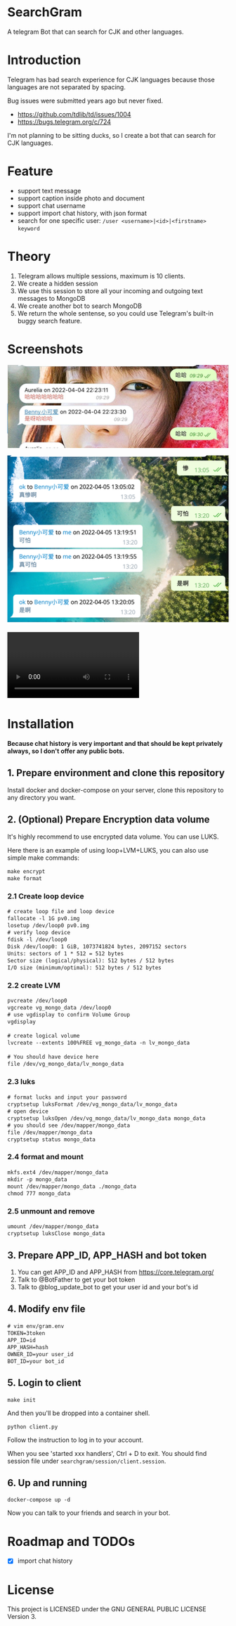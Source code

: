 # SearchGram

A telegram Bot that can search for CJK and other languages.

# Introduction

Telegram has bad search experience for CJK languages because those languages are not separated by spacing.

Bug issues were submitted years ago but never fixed.

* https://github.com/tdlib/td/issues/1004
* https://bugs.telegram.org/c/724

I'm not planning to be sitting ducks, so I create a bot that can search for CJK languages.

# Feature

* support text message
* support caption inside photo and document
* support chat username
* support import chat history, with json format
* search for one specific user: `/user <username>|<id>|<firstname> keyword`

# Theory

1. Telegram allows multiple sessions, maximum is 10 clients.
2. We create a hidden session
3. We use this session to store all your incoming and outgoing text messages to MongoDB
4. We create another bot to search MongoDB
5. We return the whole sentense, so you could use Telegram's built-in buggy search feature.

# Screenshots

![](assets/1.jpeg)

![](assets/2.png)

![](assets/pagination.mp4)

# Installation

**Because chat history is very important and that should be kept privately always, so I don't offer any public bots.**

## 1. Prepare environment and clone this repository

Install docker and docker-compose on your server, clone this repository to any directory you want.

## 2. (Optional) Prepare Encryption data volume

It's highly recommend to use encrypted data volume. You can use LUKS.

Here there is an example of using loop+LVM+LUKS, you can also use simple make commands:

```shell
make encrypt
make format
```

### 2.1 Create loop device

```shell
# create loop file and loop device
fallocate -l 1G pv0.img
losetup /dev/loop0 pv0.img
# verify loop device
fdisk -l /dev/loop0
Disk /dev/loop0: 1 GiB, 1073741824 bytes, 2097152 sectors
Units: sectors of 1 * 512 = 512 bytes
Sector size (logical/physical): 512 bytes / 512 bytes
I/O size (minimum/optimal): 512 bytes / 512 bytes

```

### 2.2 create LVM

```shell
pvcreate /dev/loop0
vgcreate vg_mongo_data /dev/loop0
# use vgdisplay to confirm Volume Group
vgdisplay

# create logical volume
lvcreate --extents 100%FREE vg_mongo_data -n lv_mongo_data

# You should have device here 
file /dev/vg_mongo_data/lv_mongo_data
```

### 2.3 luks

```shell
# format lucks and input your password
cryptsetup luksFormat /dev/vg_mongo_data/lv_mongo_data
# open device
cryptsetup luksOpen /dev/vg_mongo_data/lv_mongo_data mongo_data
# you should see /dev/mapper/mongo_data
file /dev/mapper/mongo_data
cryptsetup status mongo_data
```

### 2.4 format and mount

```shell
mkfs.ext4 /dev/mapper/mongo_data
mkdir -p mongo_data
mount /dev/mapper/mongo_data ./mongo_data
chmod 777 mongo_data
```

### 2.5 unmount and remove

```shell
umount /dev/mapper/mongo_data
cryptsetup luksClose mongo_data
````

## 3. Prepare APP_ID, APP_HASH and bot token

1. You can get APP_ID and APP_HASH from https://core.telegram.org/
2. Talk to @BotFather to get your bot token
3. Talk to @blog_update_bot to get your user id and your bot's id

## 4. Modify env file

```shell
# vim env/gram.env
TOKEN=3token
APP_ID=id
APP_HASH=hash
OWNER_ID=your user_id
BOT_ID=your bot_id
```

## 5. Login to client

```shell
make init
```

And then you'll be dropped into a container shell.

```shell
python client.py
```

Follow the instruction to log in to your account.

When you see 'started xxx handlers', Ctrl + D to exit. You should find session file
under `searchgram/session/client.session`.

## 6. Up and running

```shell
docker-compose up -d
```

Now you can talk to your friends and search in your bot.

# Roadmap and TODOs

- [x] import chat history

# License

This project is LICENSED under the GNU GENERAL PUBLIC LICENSE Version 3.
